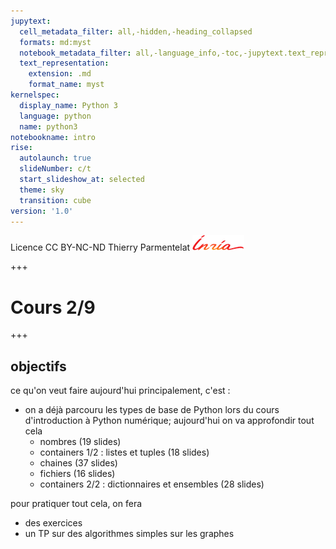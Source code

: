 ```yaml
---
jupytext:
  cell_metadata_filter: all,-hidden,-heading_collapsed
  formats: md:myst
  notebook_metadata_filter: all,-language_info,-toc,-jupytext.text_representation.jupytext_version,-jupytext.text_representation.format_version
  text_representation:
    extension: .md
    format_name: myst
kernelspec:
  display_name: Python 3
  language: python
  name: python3
notebookname: intro
rise:
  autolaunch: true
  slideNumber: c/t
  start_slideshow_at: selected
  theme: sky
  transition: cube
version: '1.0'
---
```


<div class="licence">
<span>Licence CC BY-NC-ND</span>
<span>Thierry Parmentelat</span>
<span><img src="media/inria-25-alpha.png" /></span>
</div>

+++

# Cours 2/9

+++

## objectifs

ce qu'on veut faire aujourd'hui principalement, c'est :

* on a déjà parcouru les types de base de Python lors du cours d'introduction à Python numérique; aujourd'hui on va approfondir tout cela
  * nombres (19 slides)
  * containers 1/2 : listes et tuples (18 slides)
  * chaines (37 slides) 
  * fichiers (16 slides)
  * containers 2/2 : dictionnaires et ensembles (28 slides)
  
pour pratiquer tout cela, on fera

* des exercices
* un TP sur des algorithmes simples sur les graphes
